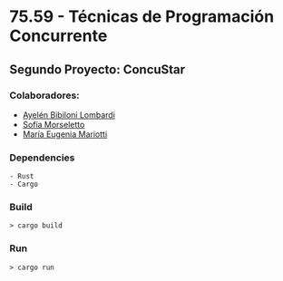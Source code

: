 # 75.59 - Técnicas de Programación Concurrente
## Segundo Proyecto: ConcuStar

### Colaboradores:
* [Ayelén Bibiloni Lombardi](https://github.com/abibilonilombardi)
* [Sofía Morseletto](https://github.com/sofiamorseletto)
* [María Eugenia Mariotti](https://github.com/emariotti3)

### Dependencies
	- Rust
	- Cargo

### Build
	> cargo build

### Run
	> cargo run
